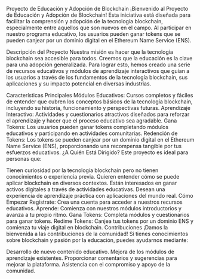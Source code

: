 Proyecto de Educación y Adopción de Blockchain
¡Bienvenido al Proyecto de Educación y Adopción de Blockchain! Esta iniciativa está diseñada para facilitar la comprensión y adopción de la tecnología blockchain, especialmente entre aquellos que son nuevos en el campo. Al participar en nuestro programa educativo, los usuarios pueden ganar tokens que se pueden canjear por un dominio digital en el Ethereum Name Service (ENS).

Descripción del Proyecto
Nuestra misión es hacer que la tecnología blockchain sea accesible para todos. Creemos que la educación es la clave para una adopción generalizada. Para lograr esto, hemos creado una serie de recursos educativos y módulos de aprendizaje interactivos que guían a los usuarios a través de los fundamentos de la tecnología blockchain, sus aplicaciones y su impacto potencial en diversas industrias.

Características Principales
Módulos Educativos: Cursos completos y fáciles de entender que cubren los conceptos básicos de la tecnología blockchain, incluyendo su historia, funcionamiento y perspectivas futuras.
Aprendizaje Interactivo: Actividades y cuestionarios atractivos diseñados para reforzar el aprendizaje y hacer que el proceso educativo sea agradable.
Gana Tokens: Los usuarios pueden ganar tokens completando módulos educativos y participando en actividades comunitarias.
Redención de Tokens: Los tokens se pueden canjear por un dominio digital en el Ethereum Name Service (ENS), proporcionando una recompensa tangible por tus esfuerzos educativos.
¿A Quién Está Dirigido?
Este proyecto es ideal para personas que:

Tienen curiosidad por la tecnología blockchain pero no tienen conocimientos o experiencia previa.
Quieren entender cómo se puede aplicar blockchain en diversos contextos.
Están interesados en ganar activos digitales a través de actividades educativas.
Desean una experiencia de aprendizaje práctica con aplicaciones del mundo real.
Cómo Empezar
Regístrate: Crea una cuenta para acceder a nuestros recursos educativos.
Aprende: Comienza con nuestros módulos introductorios y avanza a tu propio ritmo.
Gana Tokens: Completa módulos y cuestionarios para ganar tokens.
Redime Tokens: Canjea tus tokens por un dominio ENS y comienza tu viaje digital en blockchain.
Contribuciones
¡Damos la bienvenida a las contribuciones de la comunidad! Si tienes conocimientos sobre blockchain y pasión por la educación, puedes ayudarnos mediante:

Desarrollo de nuevo contenido educativo.
Mejora de los módulos de aprendizaje existentes.
Proporcionar comentarios y sugerencias para mejorar la plataforma.
Asistencia con el compromiso y apoyo de la comunidad.
